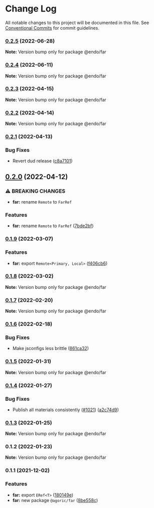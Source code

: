 # Change Log

All notable changes to this project will be documented in this file.
See [Conventional Commits](https://conventionalcommits.org) for commit guidelines.

### [0.2.5](https://github.com/endojs/endo/compare/@endo/far@0.2.4...@endo/far@0.2.5) (2022-06-28)

**Note:** Version bump only for package @endo/far





### [0.2.4](https://github.com/endojs/endo/compare/@endo/far@0.2.3...@endo/far@0.2.4) (2022-06-11)

**Note:** Version bump only for package @endo/far





### [0.2.3](https://github.com/endojs/endo/compare/@endo/far@0.2.2...@endo/far@0.2.3) (2022-04-15)

**Note:** Version bump only for package @endo/far





### [0.2.2](https://github.com/endojs/endo/compare/@endo/far@0.2.1...@endo/far@0.2.2) (2022-04-14)

**Note:** Version bump only for package @endo/far





### [0.2.1](https://github.com/endojs/endo/compare/@endo/far@0.2.0...@endo/far@0.2.1) (2022-04-13)


### Bug Fixes

* Revert dud release ([c8a7101](https://github.com/endojs/endo/commit/c8a71017d8d7af10a97909c9da9c5c7e59aed939))



## [0.2.0](https://github.com/endojs/endo/compare/@endo/far@0.1.9...@endo/far@0.2.0) (2022-04-12)


### ⚠ BREAKING CHANGES

* **far:** rename `Remote` to `FarRef`

### Features

* **far:** rename `Remote` to `FarRef` ([7bde2bf](https://github.com/endojs/endo/commit/7bde2bf28e88935606564cebd1b8d284cd70e4ef))



### [0.1.9](https://github.com/endojs/endo/compare/@endo/far@0.1.8...@endo/far@0.1.9) (2022-03-07)


### Features

* **far:** export `Remote<Primary, Local>` ([f406cb6](https://github.com/endojs/endo/commit/f406cb6b8658d457fdfda20c71ff844a8eea8112))



### [0.1.8](https://github.com/endojs/endo/compare/@endo/far@0.1.7...@endo/far@0.1.8) (2022-03-02)

**Note:** Version bump only for package @endo/far





### [0.1.7](https://github.com/endojs/endo/compare/@endo/far@0.1.6...@endo/far@0.1.7) (2022-02-20)

**Note:** Version bump only for package @endo/far





### [0.1.6](https://github.com/endojs/endo/compare/@endo/far@0.1.5...@endo/far@0.1.6) (2022-02-18)


### Bug Fixes

* Make jsconfigs less brittle ([861ca32](https://github.com/endojs/endo/commit/861ca32a72f0a48410fd93b1cbaaad9139590659))



### [0.1.5](https://github.com/endojs/endo/compare/@endo/far@0.1.4...@endo/far@0.1.5) (2022-01-31)

**Note:** Version bump only for package @endo/far





### [0.1.4](https://github.com/endojs/endo/compare/@endo/far@0.1.3...@endo/far@0.1.4) (2022-01-27)


### Bug Fixes

* Publish all materials consistently ([#1021](https://github.com/endojs/endo/issues/1021)) ([a2c74d9](https://github.com/endojs/endo/commit/a2c74d9de68a325761d62e1b2187a117ef884571))



### [0.1.3](https://github.com/endojs/endo/compare/@endo/far@0.1.2...@endo/far@0.1.3) (2022-01-25)

**Note:** Version bump only for package @endo/far





### 0.1.2 (2022-01-23)

**Note:** Version bump only for package @endo/far





### 0.1.1 (2021-12-02)


### Features

* **far:** export `ERef<T>` ([180149e](https://github.com/Agoric/agoric-sdk/commit/180149ea1406e0c548fa4e2aeddabe5f16f6089b))
* **far:** new package `@agoric/far` ([8be558c](https://github.com/Agoric/agoric-sdk/commit/8be558c5dc9a4acef43d0f28d5e207cbbd11a019))
